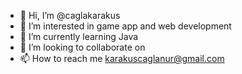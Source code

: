 - 👋 Hi, I’m @caglakarakus
- 👀 I’m interested in game app and web development 
- 🌱 I’m currently learning Java
- 💞️ I’m looking to collaborate on
- 📫 How to reach me karakuscaglanur@gmail.com

<!---
caglakarakus/caglakarakus is a ✨ special ✨ repository because its `README.md` (this file) appears on your GitHub profile.
You can click the Preview link to take a look at your changes.
--->
